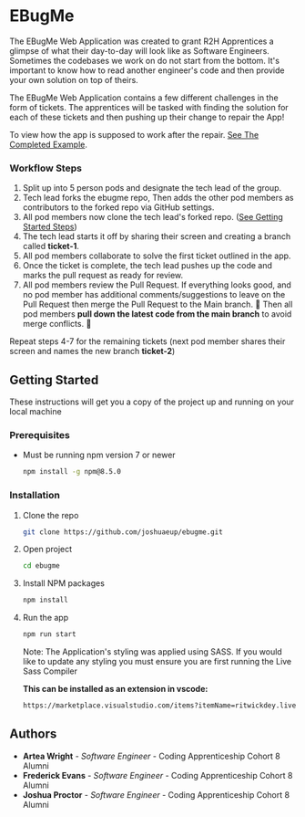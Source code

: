 # EBugMe

The EBugMe Web Application was created to grant R2H Apprentices a glimpse of what their day-to-day will look like as Software Engineers. Sometimes the codebases we work on do not start from the bottom. It's important to know how to read another engineer's code and then provide your own solution on top of theirs.

The EBugMe Web Application contains a few different challenges in the form of tickets. The apprentices will be tasked with finding the solution for each of these tickets and then pushing up their change to repair the App! 

To view how the app is supposed to work after the repair. <a href="https://github.com/joshuaeup/ebugme/blob/main/completed-example.mov">See The Completed Example</a>.


### Workflow Steps

1. Split up into 5 person pods and designate the tech lead of the group.
2. Tech lead forks the ebugme repo, Then adds the other pod members as contributors to the forked repo via GitHub settings.
3. All pod members now clone the tech lead's forked repo. (<a href="https://github.com/joshuaeup/ebugme#getting-started">See Getting Started Steps</a>)
4. The tech lead starts it off by sharing their screen and creating a branch called <b>ticket-1</b>.
5. All pod members collaborate to solve the first ticket outlined in the app.
6. Once the ticket is complete, the tech lead pushes up the code and marks the pull request as ready for review.
7. All pod members review the Pull Request. If everything looks good, and no pod member has additional comments/suggestions to leave on the Pull Request then merge the Pull Request to the Main branch. 🚀 Then all pod members <b>pull down the latest code from the main branch</b> to avoid merge conflicts. 😬

Repeat steps 4-7 for the remaining tickets (next pod member shares their screen and names the new branch <b>ticket-2</b>)


## Getting Started

These instructions will get you a copy of the project up and running on your local machine

### Prerequisites

-   Must be running npm version 7 or newer
    ```sh
    npm install -g npm@8.5.0
    ```

### Installation

1. Clone the repo
    ```sh
    git clone https://github.com/joshuaeup/ebugme.git
    ```
2. Open project
    ```sh
    cd ebugme
    ```
3. Install NPM packages
    ```sh
    npm install
    ```
4. Run the app

    ```sh
    npm run start
    ```

    Note: The Application's styling was applied using SASS. If you would like to update any styling you must ensure you are first running the Live Sass Compiler

    <b>This can be installed as an extension in vscode:</b>

    ```sh
    https://marketplace.visualstudio.com/items?itemName=ritwickdey.live-sass
    ```
    
    
## Authors

-   **Artea Wright** - _Software Engineer_ - Coding Apprenticeship Cohort 8 Alumni
-   **Frederick Evans** - _Software Engineer_ - Coding Apprenticeship Cohort 8 Alumni
-   **Joshua Proctor** - _Software Engineer_ - Coding Apprenticeship Cohort 8 Alumni
